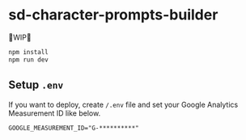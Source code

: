 # sd-character-prompts-builder

🚧WIP🚧

```sh
npm install
npm run dev
```

## Setup `.env`

If you want to deploy,
create `/.env` file and set your Google Analytics Measurement ID like below.

```txt
GOOGLE_MEASUREMENT_ID="G-**********"
```
